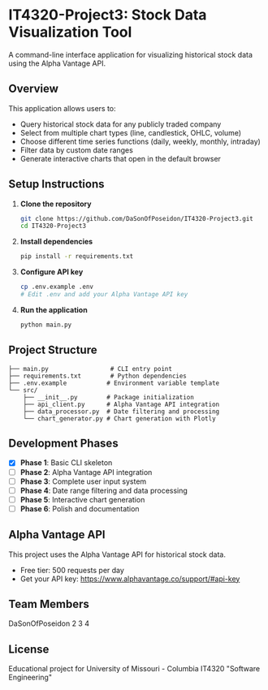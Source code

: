 # IT4320-Project3: Stock Data Visualization Tool

A command-line interface application for visualizing historical stock data using the Alpha Vantage API.

## Overview

This application allows users to:
- Query historical stock data for any publicly traded company
- Select from multiple chart types (line, candlestick, OHLC, volume)
- Choose different time series functions (daily, weekly, monthly, intraday)
- Filter data by custom date ranges
- Generate interactive charts that open in the default browser

## Setup Instructions

1. **Clone the repository**
   ```bash
   git clone https://github.com/DaSonOfPoseidon/IT4320-Project3.git
   cd IT4320-Project3
   ```

2. **Install dependencies**
   ```bash
   pip install -r requirements.txt
   ```

3. **Configure API key** 
   ```bash
   cp .env.example .env
   # Edit .env and add your Alpha Vantage API key
   ```

4. **Run the application**
   ```bash
   python main.py
   ```

## Project Structure

```
├── main.py                 # CLI entry point
├── requirements.txt        # Python dependencies
├── .env.example           # Environment variable template
└── src/
    ├── __init__.py        # Package initialization
    ├── api_client.py      # Alpha Vantage API integration
    ├── data_processor.py  # Date filtering and processing
    └── chart_generator.py # Chart generation with Plotly
```

## Development Phases

- [x] **Phase 1**: Basic CLI skeleton
- [ ] **Phase 2**: Alpha Vantage API integration
- [ ] **Phase 3**: Complete user input system
- [ ] **Phase 4**: Date range filtering and data processing
- [ ] **Phase 5**: Interactive chart generation
- [ ] **Phase 6**: Polish and documentation

## Alpha Vantage API

This project uses the Alpha Vantage API for historical stock data.
- Free tier: 500 requests per day
- Get your API key: https://www.alphavantage.co/support/#api-key

## Team Members

DaSonOfPoseidon
2
3
4

## License

Educational project for University of Missouri - Columbia IT4320 "Software Engineering"
